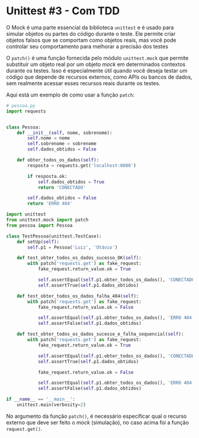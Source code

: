 # Unittest #3 - Com TDD

O Mock é uma parte essencial da biblioteca `unittest` e é usado para simular objetos ou partes do código durante o teste. Ele permite criar objetos falsos que se comportam como objetos reais, mas você pode controlar seu comportamento para melhorar a precisão dos testes

O `patch()` é uma função fornecida pelo módulo `unittest.mock` que permite substituir um objeto real por um objeto _mock_ em determinados contextos durante os testes. Isso é especialmente útil quando você deseja testar um código que depende de recursos externos, como APIs ou bancos de dados, sem realmente acessar esses recursos reais durante os testes.

Aqui está um exemplo de como usar a função `patch`:

```python
# pessoa.py
import requests


class Pessoa:
    def __init__(self, nome, sobrenome):
        self.nome = nome
        self.sobrenome = sobrenome
        self.dados_obtidos = False

    def obter_todos_os_dados(self):
        resposta = requests.get('localhost:8080')

        if resposta.ok:
            self.dados_obtidos = True
            return 'CONECTADO'

        self.dados_obtidos = False
        return 'ERRO 404'
```

```python
import unittest
from unittest.mock import patch
from pessoa import Pessoa

class TestPessoa(unittest.TestCase):
    def setUp(self):
        self.p1 = Pessoa('Luiz', 'Otávio')

    def test_obter_todos_os_dados_sucesso_OK(self):
        with patch('requests.get') as fake_request:
            fake_request.return_value.ok = True

            self.assertEqual(self.p1.obter_todos_os_dados(), 'CONECTADO')
            self.assertTrue(self.p1.dados_obtidos)

    def test_obter_todos_os_dados_falha_404(self):
        with patch('requests.get') as fake_request:
            fake_request.return_value.ok = False

            self.assertEqual(self.p1.obter_todos_os_dados(), 'ERRO 404')
            self.assertFalse(self.p1.dados_obtidos)

    def test_obter_todos_os_dados_sucesso_e_falha_sequencial(self):
        with patch('requests.get') as fake_request:
            fake_request.return_value.ok = True

            self.assertEqual(self.p1.obter_todos_os_dados(), 'CONECTADO')
            self.assertTrue(self.p1.dados_obtidos)

            fake_request.return_value.ok = False

            self.assertEqual(self.p1.obter_todos_os_dados(), 'ERRO 404')
            self.assertFalse(self.p1.dados_obtidos)

if __name__ == '__main__':
    unittest.main(verbosity=2)
```

No argumento da função `patch()`, é necessário especificar qual o recurso externo que deve ser feito o _mock_ (simulação), no caso acima foi a função `request.get()`.